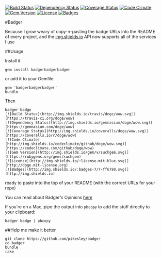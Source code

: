 [![Build Status](http://img.shields.io/travis/pikesley/badger.svg)](https://travis-ci.org/pikesley/badger)
[![Dependency Status](http://img.shields.io/gemnasium/pikesley/badger.svg)](https://gemnasium.com/pikesley/badger)
[![Coverage Status](http://img.shields.io/coveralls/pikesley/badger.svg)](https://coveralls.io/r/pikesley/badger)
[![Code Climate](http://img.shields.io/codeclimate/github/pikesley/badger.svg)](https://codeclimate.com/github/pikesley/badger)
[![Gem Version](http://img.shields.io/gem/v/badgerbadgerbadger.svg)](https://rubygems.org/gems/badgerbadgerbadger)
[![License](http://img.shields.io/:license-mit-blue.svg)](http://pikesley.mit-license.org)
[![Badges](http://img.shields.io/:badges-7/7-ff6799.svg)](http://img.shields.io)

#Badger

Because I grow weary of copy-n-pasting the badge URLs into the README of every project, and the [img.shields.io](http://img.shields.io) API now supports all of the services I use 

##Usage

Install it

    gem install badgerbadgerbadger

or add it to your Gemfile

    gem 'badgerbadgerbadger'
    bundle
    
Then
 
    badger badge
    [![Build Status](http://img.shields.io/travis/doge/wow.svg)](https://travis-ci.org/doge/wow)
    [![Dependency Status](http://img.shields.io/gemnasium/doge/wow.svg)](https://gemnasium.com/doge/wow)
    [![Coverage Status](http://img.shields.io/coveralls/doge/wow.svg)](https://coveralls.io/r/doge/wow)
    [![Code Climate](http://img.shields.io/codeclimate/github/doge/wow.svg)](https://codeclimate.com/github/doge/wow)
    [![Gem Version](http://img.shields.io/gem/v/suchgem.svg)](https://rubygems.org/gems/suchgem)
    [![License](http://img.shields.io/:license-mit-blue.svg)](http://doge.mit-license.org)
    [![Badges](http://img.shields.io/:badges-7/7-ff6799.svg)](http://img.shields.io) 

ready to paste into the top of your README (with the correct URLs for your repo)

You can read about Badger's Opinions [here](https://github.com/pikesley/badger/blob/master/DESC.md) 

If you're on a Mac, pipe the output into `pbcopy` to add the stuff directly to your clipboard:

    badger badge | pbcopy

##Help me make it better

    git clone https://github.com/pikesley/badger
    cd badger
    bundle
    rake